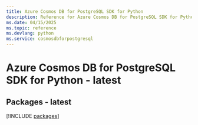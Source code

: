 ```yaml
---
title: Azure Cosmos DB for PostgreSQL SDK for Python
description: Reference for Azure Cosmos DB for PostgreSQL SDK for Python
ms.date: 04/15/2025
ms.topic: reference
ms.devlang: python
ms.service: cosmosdbforpostgresql
---
```

# Azure Cosmos DB for PostgreSQL SDK for Python - latest
## Packages - latest
[!INCLUDE [packages](cosmos-db-for-postgresql-index.md)]